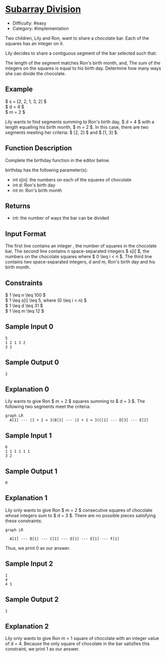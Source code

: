 # [Subarray Division](https://www.hackerrank.com/challenges/the-birthday-bar)

- Difficulty: #easy
- Category: #implementation

Two children, Lily and Ron, want to share a chocolate bar. Each of the squares
has an integer on it.

Lily decides to share a contiguous segment of the bar selected such that:

The length of the segment matches Ron's birth month, and,
The sum of the integers on the squares is equal to his birth day.
Determine how many ways she can divide the chocolate.

## Example

$ s = [2, 2, 1, 3, 2] $ \
$ d = 4 $ \
$ m = 2 $

Lily wants to find segments summing to Ron's birth day, $ d = 4 $ with a length
equalling his birth month, $ m = 2 $. In this case, there are two segments
meeting her criteria: $ [2, 2] $ and $ [1, 3] $.

## Function Description

Complete the birthday function in the editor below.

birthday has the following parameter(s):

- int s[n]: the numbers on each of the squares of chocolate
- int d: Ron's birth day
- int m: Ron's birth month

## Returns

- int: the number of ways the bar can be divided

## Input Format

The first line contains an integer , the number of squares in the chocolate
bar.
The second line contains n space-separated integers $ s[i] $, the numbers on the
chocolate squares where $ 0 \leq i < n $.
The third line contains two space-separated integers, d and m, Ron's
birth day and his birth month.

## Constraints

$ 1 \leq n \leq 100 $ \
$ 1 \leq s[i] \leq 5, where (0 \leq i < n) $ \
$ 1 \leq d \leq 31 $ \
$ 1 \leq m \leq 12 $

## Sample Input 0

```text
5
1 2 1 3 2
3 2
```

## Sample Output 0

```text
2
```

## Explanation 0

Lily wants to give Ron $ m = 2 $ squares summing to $ d = 3 $. The following two
segments meet the criteria:

```mermaid
graph LR
  A[1] --- |1 + 2 = 3|B[2] --- |2 + 1 = 3|C[1] --- D[3] --- E[2]
```

## Sample Input 1

```text
6
1 1 1 1 1 1
3 2
```

## Sample Output 1

```text
0
```

## Explanation 1

Lily only wants to give Ron $ m = 2 $ consecutive squares of chocolate whose
integers sum to $ d = 3 $. There are no possible pieces satisfying these
constraints:

```mermaid
graph LR

  A[1] --- B[1] --- C[1] --- D[1] --- E[1] --- F[1]
```

Thus, we print 0 as our answer.

## Sample Input 2

```text
1
4
4 1
```

## Sample Output 2

```text
1
```

## Explanation 2

Lily only wants to give Ron m = 1 square of chocolate with an integer value
of d = 4. Because the only square of chocolate in the bar satisfies this
constraint, we print 1 as our answer.
